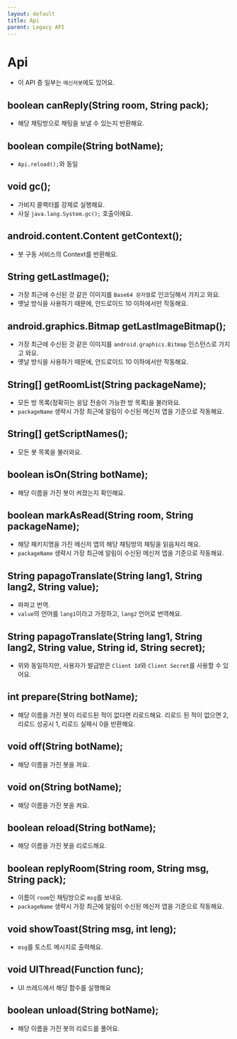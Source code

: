 ```yaml
---
layout: default
title: Api
parent: Legacy API
---
```


# Api
* 이 API 증 일부는 `메신저봇`에도 있어요.

## boolean canReply(String room, String pack);
* 해당 채팅방으로 채팅을 보낼 수 있는지 반환해요. 

## boolean compile(String botName);
* `Api.reload();`와 동일

## void gc();
* 가비지 콜랙터를 강제로 실행해요.
* 사실 `java.lang.System.gc();` 호출이에요.

## android.content.Content getContext();
* 봇 구동 서비스의 Context를 반환해요.

## String getLastImage();
* 가장 최근에 수신된 것 같은 이미지를 `Base64 문자열`로 인코딩해서 가지고 와요.
* 옛날 방식을 사용하기 때문에, 안드로이드 10 이하에서만 작동해요.

## android.graphics.Bitmap getLastImageBitmap();
* 가장 최근에 수신된 것 같은 이미지를 `android.graphics.Bitmap` 인스턴스로 가지고 와요.
* 옛날 방식을 사용하기 때문에, 안드로이드 10 이하에서만 작동해요.

## String[] getRoomList(String packageName);
* 모든 방 목록(정확히는 응답 전송이 가능한 방 목록)을 불러와요.
* `packageName` 생략시 가장 최근에 알림이 수신된 메신저 앱을 기준으로 작동해요.

## String[] getScriptNames();
* 모든 봇 목록을 불러와요.

## boolean isOn(String botName);
* 해당 이름을 가진 봇이 켜졌는지 확인해요.

## boolean markAsRead(String room, String packageName);
* 해당 패키지명을 가진 메신저 앱의 해당 채팅방의 채팅을 읽음처리 해요.
* `packageName` 생략시 가장 최근에 알림이 수신된 메신저 앱을 기준으로 작동해요.

## String papagoTranslate(String lang1, String lang2, String value);
* 파파고 번역.
* `value`의 언어를 `lang1`이라고 가정하고, `lang2` 언어로 번역해요.

## String papagoTranslate(String lang1, String lang2, String value, String id, String secret);
* 위와 동일하지만, 사용자가 발급받은 `Client Id`와 `Client Secret`를 사용할 수 있어요.

## int prepare(String botName);
* 해당 이름을 가진 봇이 리로드된 적이 없다면 리로드해요. 리로드 된 적이 없으면 2, 리로드 성공시 1, 리로드 실패시 0을 반환해요.

## void off(String botName);
* 해당 이름을 가진 봇을 꺼요.

## void on(String botName);
* 해당 이름을 가진 봇을 켜요.

## boolean reload(String botName);
* 해당 이름을 가진 봇을 리로드해요.

## boolean replyRoom(String room, String msg, String pack);
* 이름이 `room`인 채팅방으로 `msg`를 보내요.
* `packageName` 생략시 가장 최근에 알림이 수신된 메신저 앱을 기준으로 작동해요.

## void showToast(String msg, int leng);
* `msg`를 토스트 메시지로 출력해요.

## void UIThread(Function func);
* UI 쓰레드에서 해당 함수를 실행해요

## boolean unload(String botName);
* 해당 이름을 가진 봇의 리로드를 풀어요.